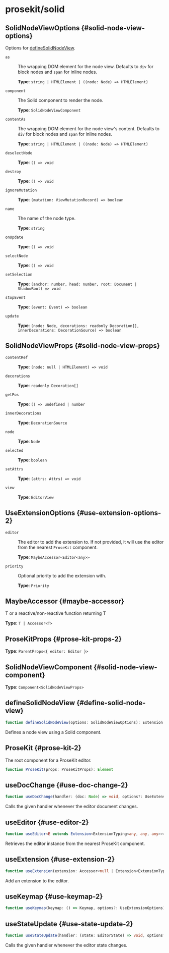 # prosekit/solid

## SolidNodeViewOptions {#solid-node-view-options}

Options for [defineSolidNodeView](solid.md#define-solid-node-view).

<dl>

<dt>

`as`

</dt>

<dd>

The wrapping DOM element for the node view. Defaults to `div` for block nodes and `span` for inline nodes.

**Type**: `string | HTMLElement | ((node: Node) => HTMLElement)`

</dd>

<dt>

`component`

</dt>

<dd>

The Solid component to render the node.

**Type**: `SolidNodeViewComponent`

</dd>

<dt>

`contentAs`

</dt>

<dd>

The wrapping DOM element for the node view's content. Defaults to `div` for block nodes and `span` for inline nodes.

**Type**: `string | HTMLElement | ((node: Node) => HTMLElement)`

</dd>

<dt>

`deselectNode`

</dt>

<dd>

**Type**: `() => void`

</dd>

<dt>

`destroy`

</dt>

<dd>

**Type**: `() => void`

</dd>

<dt>

`ignoreMutation`

</dt>

<dd>

**Type**: `(mutation: ViewMutationRecord) => boolean`

</dd>

<dt>

`name`

</dt>

<dd>

The name of the node type.

**Type**: `string`

</dd>

<dt>

`onUpdate`

</dt>

<dd>

**Type**: `() => void`

</dd>

<dt>

`selectNode`

</dt>

<dd>

**Type**: `() => void`

</dd>

<dt>

`setSelection`

</dt>

<dd>

**Type**: `(anchor: number, head: number, root: Document | ShadowRoot) => void`

</dd>

<dt>

`stopEvent`

</dt>

<dd>

**Type**: `(event: Event) => boolean`

</dd>

<dt>

`update`

</dt>

<dd>

**Type**: `(node: Node, decorations: readonly Decoration[], innerDecorations: DecorationSource) => boolean`

</dd>

</dl>

## SolidNodeViewProps {#solid-node-view-props}

<dl>

<dt>

`contentRef`

</dt>

<dd>

**Type**: `(node: null | HTMLElement) => void`

</dd>

<dt>

`decorations`

</dt>

<dd>

**Type**: `readonly Decoration[]`

</dd>

<dt>

`getPos`

</dt>

<dd>

**Type**: `() => undefined | number`

</dd>

<dt>

`innerDecorations`

</dt>

<dd>

**Type**: `DecorationSource`

</dd>

<dt>

`node`

</dt>

<dd>

**Type**: `Node`

</dd>

<dt>

`selected`

</dt>

<dd>

**Type**: `boolean`

</dd>

<dt>

`setAttrs`

</dt>

<dd>

**Type**: `(attrs: Attrs) => void`

</dd>

<dt>

`view`

</dt>

<dd>

**Type**: `EditorView`

</dd>

</dl>

## UseExtensionOptions {#use-extension-options-2}

<dl>

<dt>

`editor`

</dt>

<dd>

The editor to add the extension to. If not provided, it will use the
editor from the nearest `ProseKit` component.

**Type**: `MaybeAccessor<Editor<any>>`

</dd>

<dt>

`priority`

</dt>

<dd>

Optional priority to add the extension with.

**Type**: `Priority`

</dd>

</dl>

## MaybeAccessor {#maybe-accessor}

T or a reactive/non-reactive function returning T

**Type**: `T | Accessor<T>`

## ProseKitProps {#prose-kit-props-2}

**Type**: `ParentProps<{ editor: Editor }>`

## SolidNodeViewComponent {#solid-node-view-component}

**Type**: `Component<SolidNodeViewProps>`

## defineSolidNodeView {#define-solid-node-view}

```ts
function defineSolidNodeView(options: SolidNodeViewOptions): Extension
```

Defines a node view using a Solid component.

## ProseKit {#prose-kit-2}

The root component for a ProseKit editor.

```ts
function ProseKit(props: ProseKitProps): Element
```

## useDocChange {#use-doc-change-2}

```ts
function useDocChange(handler: (doc: Node) => void, options?: UseExtensionOptions): void
```

Calls the given handler whenever the editor document changes.

## useEditor {#use-editor-2}

```ts
function useEditor<E extends Extension<ExtensionTyping<any, any, any>>>(options?: { update?: boolean }): () => Editor<E>
```

Retrieves the editor instance from the nearest ProseKit component.

## useExtension {#use-extension-2}

```ts
function useExtension(extension: Accessor<null | Extension<ExtensionTyping<any, any, any>>>, options?: UseExtensionOptions): void
```

Add an extension to the editor.

## useKeymap {#use-keymap-2}

```ts
function useKeymap(keymap: () => Keymap, options?: UseExtensionOptions): void
```

## useStateUpdate {#use-state-update-2}

```ts
function useStateUpdate(handler: (state: EditorState) => void, options?: UseExtensionOptions): void
```

Calls the given handler whenever the editor state changes.
